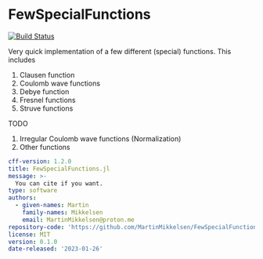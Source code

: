 # FewSpecialFunctions
[![Build Status](https://github.com/MartinMikkelsen/FewSpecialFunctions.jl/actions/workflows/CI.yml/badge.svg?branch=main)](https://github.com/MartinMikkelsen/FewSpecialFunctions.jl/actions/workflows/CI.yml?query=branch%3Amain)



Very quick implementation of a few different (special) functions. This includes 

1. Clausen function 
2. Coulomb wave functions
3. Debye function
4. Fresnel functions
5. Struve functions

TODO

1. Irregular Coulomb wave functions (Normalization)
2. Other functions


```yaml
cff-version: 1.2.0
title: FewSpecialFunctions.jl
message: >-
  You can cite if you want.
type: software
authors:
  - given-names: Martin
    family-names: Mikkelsen
    email: MartinMikkelsen@proton.me
repository-code: 'https://github.com/MartinMikkelsen/FewSpecialFunctions.jl'
license: MIT
version: 0.1.0
date-released: '2023-01-26'
```